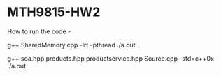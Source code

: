 # MTH9815-HW2

How to run the code - 

g++ SharedMemory.cpp -lrt -pthread
./a.out

g++ soa.hpp products.hpp productservice.hpp Source.cpp -std=c++0x
./a.out
